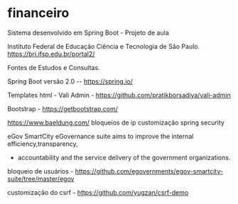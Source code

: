 # financeiro

Sistema desenvolvido em Spring Boot - Projeto de aula

Instituto Federal de Educação Ciência e Tecnologia de São Paulo. https://bri.ifsp.edu.br/portal2/

Fontes de Estudos e Consultas. 

Spring Boot versão 2.0  -- https://spring.io/

Templates html - Vali Admin - https://github.com/pratikborsadiya/vali-admin

Bootstrap - https://getbootstrap.com/

https://www.baeldung.com/ bloqueios de ip customização spring security

eGov  SmartCity eGovernance suite aims to improve the internal efficiency,transparency,
 *    accountability and the service delivery of the government  organizations.

bloqueio de usuários - https://github.com/egovernments/egov-smartcity-suite/tree/master/egov

customização do csrf - https://github.com/yugzan/csrf-demo


